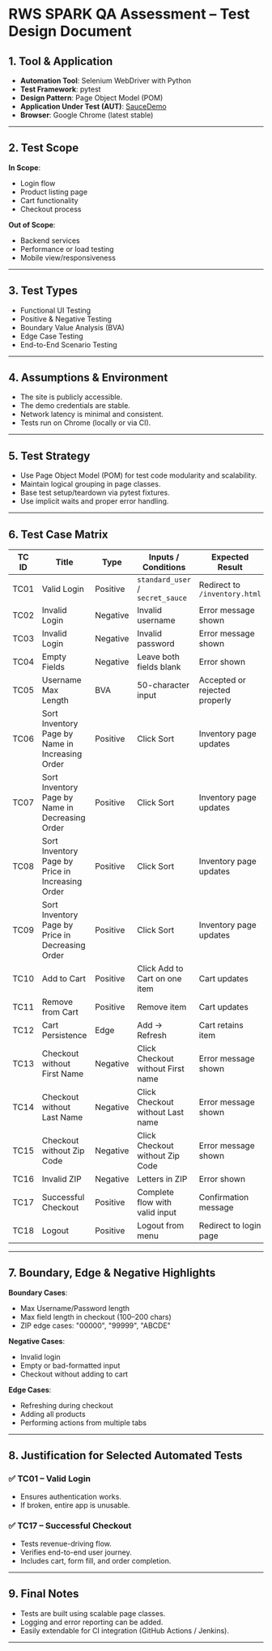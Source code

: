 
# RWS SPARK QA Assessment – Test Design Document

## 1. Tool & Application

- **Automation Tool**: Selenium WebDriver with Python
- **Test Framework**: pytest
- **Design Pattern**: Page Object Model (POM)
- **Application Under Test (AUT)**: [SauceDemo](https://www.saucedemo.com)
- **Browser**: Google Chrome (latest stable)

---

## 2. Test Scope

**In Scope**:
- Login flow
- Product listing page
- Cart functionality
- Checkout process

**Out of Scope**:
- Backend services
- Performance or load testing
- Mobile view/responsiveness

---

## 3. Test Types

- Functional UI Testing
- Positive & Negative Testing
- Boundary Value Analysis (BVA)
- Edge Case Testing
- End-to-End Scenario Testing

---

## 4. Assumptions & Environment

- The site is publicly accessible.
- The demo credentials are stable.
- Network latency is minimal and consistent.
- Tests run on Chrome (locally or via CI).

---

## 5. Test Strategy

- Use Page Object Model (POM) for test code modularity and scalability.
- Maintain logical grouping in page classes.
- Base test setup/teardown via pytest fixtures.
- Use implicit waits and proper error handling.

---

## 6. Test Case Matrix

| TC ID | Title | Type | Inputs / Conditions | Expected Result |
|-------|-------|------|----------------------|------------------|
| TC01 | Valid Login | Positive | `standard_user` / `secret_sauce` | Redirect to `/inventory.html` |
| TC02 | Invalid Login | Negative | Invalid username | Error message shown |
| TC03 | Invalid Login | Negative | Invalid password | Error message shown |
| TC04 | Empty Fields | Negative | Leave both fields blank | Error shown |
| TC05 | Username Max Length | BVA | 50-character input | Accepted or rejected properly |
| TC06 | Sort Inventory Page by Name in Increasing Order | Positive | Click Sort | Inventory page updates |
| TC07 | Sort Inventory Page by Name in Decreasing Order | Positive | Click Sort | Inventory page updates |
| TC08 | Sort Inventory Page by Price in Increasing Order | Positive | Click Sort | Inventory page updates |
| TC09 | Sort Inventory Page by Price in Decreasing Order | Positive | Click Sort | Inventory page updates |
| TC10 | Add to Cart | Positive | Click Add to Cart on one item | Cart updates |
| TC11 | Remove from Cart | Positive | Remove item | Cart updates |
| TC12 | Cart Persistence | Edge | Add → Refresh | Cart retains item |
| TC13 | Checkout without First Name | Negative | Click Checkout without First name | Error message shown |
| TC14 | Checkout without Last Name | Negative | Click Checkout without Last name | Error message shown |
| TC15 | Checkout without Zip Code | Negative | Click Checkout without Zip Code | Error message shown |
| TC16 | Invalid ZIP | Negative | Letters in ZIP | Error shown |
| TC17 | Successful Checkout | Positive | Complete flow with valid input | Confirmation message |
| TC18 | Logout | Positive | Logout from menu | Redirect to login page |

---

## 7. Boundary, Edge & Negative Highlights

**Boundary Cases**:
- Max Username/Password length
- Max field length in checkout (100–200 chars)
- ZIP edge cases: "00000", "99999", "ABCDE"

**Negative Cases**:
- Invalid login
- Empty or bad-formatted input
- Checkout without adding to cart

**Edge Cases**:
- Refreshing during checkout
- Adding all products
- Performing actions from multiple tabs

---

## 8. Justification for Selected Automated Tests

### ✅ TC01 – Valid Login
- Ensures authentication works.
- If broken, entire app is unusable.

### ✅ TC17 – Successful Checkout
- Tests revenue-driving flow.
- Verifies end-to-end user journey.
- Includes cart, form fill, and order completion.

---

## 9. Final Notes

- Tests are built using scalable page classes.
- Logging and error reporting can be added.
- Easily extendable for CI integration (GitHub Actions / Jenkins).

---
